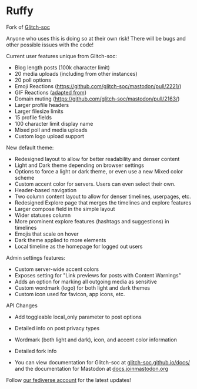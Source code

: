 # Ruffy

Fork of [Glitch-soc](https://glitch-soc.github.io/docs/)

Anyone who uses this is doing so at their own risk! There will be bugs and other possible issues with the code!

Current user features unique from Glitch-soc:

- Blog length posts (100k character limit)
- 20 media uploads (including from other instances)
- 20 poll options
- Emoji Reactions (https://github.com/glitch-soc/mastodon/pull/2221/)
- GIF Reactions ([adapted from](https://github.com/koyuspace/mastodon))
- Domain muting (https://github.com/glitch-soc/mastodon/pull/2163/)
- Larger profile headers
- Larger filesize limits
- 15 profile fields
- 100 character limit display name
- Mixed poll and media uploads
- Custom logo upload support

New default theme:

- Redesigned layout to allow for better readability and denser content
- Light and Dark theme depending on browser settings
- Options to force a light or dark theme, or even use a new Mixed color scheme
- Custom accent color for servers. Users can even select their own.
- Header-based navigation
- Two column content layout to allow for denser timelines, userpages, etc.
- Redesigned Explore page that merges the timelines and explore features
- Larger compose field in the simple layout
- Wider statuses column
- More prominent explore features (hashtags and suggestions) in timelines
- Emojis that scale on hover
- Dark theme applied to more elements
- Local timeline as the homepage for logged out users

Admin settings features:

- Custom server-wide accent colors
- Exposes setting for "Link previews for posts with Content Warnings"
- Adds an option for marking all outgoing media as sensitive
- Custom wordmark (logo) for both light and dark themes
- Custom icon used for favicon, app icons, etc.

API Changes

- Add toggleable local_only parameter to post options
- Detailed info on post privacy types
- Wordmark (both light and dark), icon, and accent color information
- Detailed fork info

- You can view documentation for Glitch-soc at [glitch-soc.github.io/docs/](https://glitch-soc.github.io/docs/) and the documentation for Mastodon at [docs.joinmastodon.org](https://docs.joinmastodon.org/)

Follow [our fediverse account](https://aethy.com/@Ruffy) for the latest updates!
